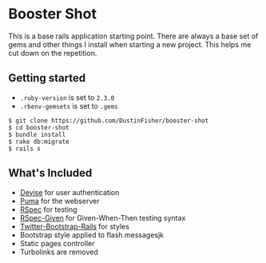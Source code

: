 # Booster Shot

This is a base rails application starting point. There are always a base set
of gems and other things I install when starting a new project. This helps
me cut down on the repetition.

## Getting started

* `.ruby-version` is set to `2.3.0`
* `.rbenv-gemsets` is set to `.gems`

```console
$ git clone https://github.com/DustinFisher/booster-shot
$ cd booster-shot
$ bundle install
$ rake db:migrate
$ rails s
```

## What's Included
* [Devise](https://github.com/plataformatec/devise) for user authentication
* [Puma](https://github.com/puma/puma) for the webserver
* [RSpec](https://github.com/rspec/rspec) for testing
* [RSpec-Given](https://github.com/rspec-given/rspec-given) for Given-When-Then testing syntax
* [Twitter-Bootstrap-Rails](https://github.com/seyhunak/twitter-bootstrap-rails) for styles
* Bootstrap style applied to flash messagesjk
* Static pages controller
* Turbolinks are removed
